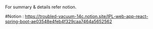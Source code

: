 For summary & details refer notion.

#Notion : 
https://troubled-vacuum-14c.notion.site/IPL-web-app-react-spring-boot-ae03548e4feb4f329caa7464a5652562
